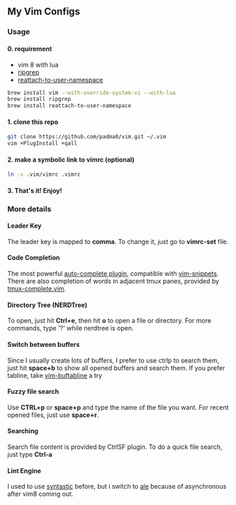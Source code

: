 ## My Vim Configs

### Usage

#### 0. requirement
- vim 8 with lua
- [ripgrep](https://github.com/BurntSushi/ripgrep)
- [reattach-to-user-namespace](https://github.com/ChrisJohnsen/tmux-MacOSX-pasteboard)
```sh
brew install vim --with-override-system-vi --with-lua
brew install ripgrep
brew install reattach-to-user-namespace
```
#### 1. clone this repo
```sh
git clone https://github.com/padma0/vim.git ~/.vim
vim +PlugInstall +qall
```
#### 2. make a symbolic link to vimrc (optional)
```sh
ln -s .vim/vimrc .vimrc
```
#### 3. That's it! Enjoy!

### More details

#### Leader Key
The leader key is mapped to **comma**. To change it, just go to **vimrc-set** file.

#### Code Completion
The most powerful [auto-complete plugin](https://github.com/Shougo/neocomplete.vim), compatible with [vim-snippets](https://github.com/honza/vim-snippets).
There are also completion of words in adjacent tmux panes, provided by [tmux-complete.vim](https://github.com/wellle/tmux-complete.vim).

#### Directory Tree (NERDTree)
To open, just hit **Ctrl+e**, then hit **o** to open a file or directory. For more commands, type '?' while nerdtree is open.

#### Switch between buffers
Since I usually create lots of buffers, I prefer to use ctrlp to search them, just hit **space+b** to show all opened buffers and search them. If you prefer tabline, take [vim-buftabline](https://github.com/ap/vim-buftabline) a try

#### Fuzzy file search
Use **CTRL+p** or **space+p** and type the name of the file you want. For recent opened files, just use **space+r**.

#### Searching
Search file content is provided by CtrlSF plugin. To do a quick file search, just type **Ctrl-a**

#### Lint Engine
I used to use [syntastic](https://github.com/scrooloose/syntastic) before, but i switch to [ale](https://github.com/w0rp/ale) because of asynchronous after vim8 coming out.
